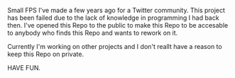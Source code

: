 Small FPS I've made a few years ago for a Twitter community. 
This project has been failed due to the lack of knowledge in programming I had back then.
I've opened this Repo to the public to make this Repo to be accesable to anybody who finds this Repo and wants to rework on it.

Currently I'm working on other projects and I don't reallt have a reason to keep this Repo on private.

HAVE FUN.

